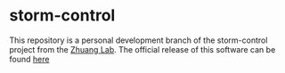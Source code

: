 # storm-control #
This repository is a personal development branch of the storm-control project from the [Zhuang Lab](http://zhuang.harvard.edu). 
The official release of this software can be found [here](https://github.com/ZhuangLab/storm-control)
